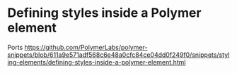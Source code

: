 # Defining styles inside a Polymer element

Ports https://github.com/PolymerLabs/polymer-snippets/blob/611a9e571adf568c6e48a0cfc84ce04dd0f249f0/snippets/styling-elements/defining-styles-inside-a-polymer-element.html